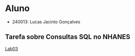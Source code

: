 # Aluno
* 240013: Lucas Jacinto Gonçalves

## Tarefa sobre Consultas SQL no NHANES

[Lab03](notebook/lab03-nhanes.ipynb)
